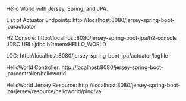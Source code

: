 Hello World with Jersey, Spring, and JPA. <br/>

List of Actuator Endpoints: http://localhost:8080/jersey-spring-boot-jpa/actuator <br/>

H2 Console: http://localhost:8080/jersey-spring-boot-jpa/h2-console <br/>
JDBC URL: jdbc:h2:mem:HELLO_WORLD <br/>

LOG: http://localhost:8080/jersey-spring-boot-jpa/actuator/logfile

HelloWorld Controller: http://localhost:8080/jersey-spring-boot-jpa/controller/helloworld

HelloWorld Jersey Resource: http://localhost:8080/jersey-spring-boot-jpa/jersey/resource/helloworld/ping/val
